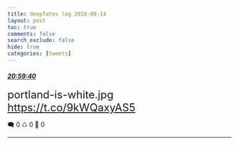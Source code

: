 ```yaml
---
title: deepfates log 2019-09-14
layout: post
toc: true
comments: false
search_exclude: false
hide: true
categories: [tweets]
---
```



#### <a href = "https://twitter.com/deepfates/status/1173068840386748417">*20:59:40*</a>

<font size="5">portland-is-white.jpg  https://t.co/9kWQaxyAS5</font>



🗨️ 0 ♺ 0 🤍  0   

---
    
            

